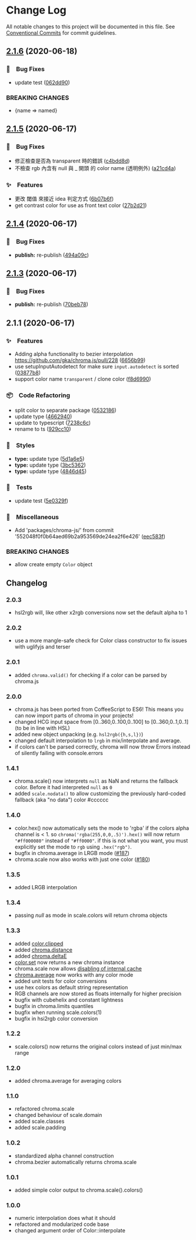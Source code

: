 # Change Log

All notable changes to this project will be documented in this file.
See [Conventional Commits](https://conventionalcommits.org) for commit guidelines.

## [2.1.6](https://github.com/bluelovers/ws-color/compare/@bluelovers/chroma-js@2.1.5...@bluelovers/chroma-js@2.1.6) (2020-06-18)


### 🐛　Bug Fixes

* update test ([062dd90](https://github.com/bluelovers/ws-color/commit/062dd9092a81e6fab295763d1fe34185cdc0f726))


### BREAKING CHANGES

* {name => named}





## [2.1.5](https://github.com/bluelovers/ws-color/compare/@bluelovers/chroma-js@2.1.4...@bluelovers/chroma-js@2.1.5) (2020-06-17)


### 🐛　Bug Fixes

* 修正檢查是否為 transparent 時的錯誤 ([c4bdd8d](https://github.com/bluelovers/ws-color/commit/c4bdd8d00cd8937f4bd8efff52e9d44f4d300868))
* 不檢查 rgb 內含有 null 與 _ 開頭 的 color name (透明例外) ([a21cd4a](https://github.com/bluelovers/ws-color/commit/a21cd4a92f5c99c4172b599a7ffeb4124d2d3f59))


### ✨　Features

* 更改 閾值 來接近 idea 判定方式 ([6b07b6f](https://github.com/bluelovers/ws-color/commit/6b07b6f3b0c79ab5f90f82557207b136b05ed3be))
* get contrast color for use as front text color ([27b2d21](https://github.com/bluelovers/ws-color/commit/27b2d218888bd2528e1ef815b5ce487a761dcd49))





## [2.1.4](https://github.com/bluelovers/ws-color/compare/@bluelovers/chroma-js@2.1.3...@bluelovers/chroma-js@2.1.4) (2020-06-17)


### 🐛　Bug Fixes

* **publish:** re-publish ([494a09c](https://github.com/bluelovers/ws-color/commit/494a09c8e41674c78f627c08d16d66e0bfb3a992))





## [2.1.3](https://github.com/bluelovers/ws-color/compare/@bluelovers/chroma-js@2.1.1...@bluelovers/chroma-js@2.1.3) (2020-06-17)


### 🐛　Bug Fixes

* **publish:** re-publish ([70beb78](https://github.com/bluelovers/ws-color/commit/70beb7824af318ecb1c4e1634562fe0095bde64c))





## 2.1.1 (2020-06-17)


### ✨　Features

* Adding alpha functionality to bezier interpolation https://github.com/gka/chroma.js/pull/228 ([6656b99](https://github.com/bluelovers/ws-color/commit/6656b99fbc3793c2a9ab8c41352172e7194fde1f))
* use setupInputAutodetect for make sure `input.autodetect` is sorted ([03877b8](https://github.com/bluelovers/ws-color/commit/03877b8b15cf7e40fc595f7f108cb3941f226155))
* support color name `transparent` / clone color ([f8d6990](https://github.com/bluelovers/ws-color/commit/f8d69902f9510d33fd495d8761ad1b7caf17230c))


### 📦　Code Refactoring

* split color to separate package ([0532186](https://github.com/bluelovers/ws-color/commit/0532186a7dd31288377c86a1d752a4c0c961c2fe))
* update type ([4662940](https://github.com/bluelovers/ws-color/commit/4662940ef7a3aa7e7332f5b2938efbe31ea2f39a))
* update to typescript ([7238c6c](https://github.com/bluelovers/ws-color/commit/7238c6cd24a4a7f9e12b80ec3589ebcf66c40b26))
* rename to ts ([929cc10](https://github.com/bluelovers/ws-color/commit/929cc10c00368a6c35e65cfff1086cc587263611))


### 💎　Styles

* **type:** update type ([5d1a6e5](https://github.com/bluelovers/ws-color/commit/5d1a6e54a8e523f70cba6fe2fd9dfdd7f1773a71))
* **type:** update type ([3bc5362](https://github.com/bluelovers/ws-color/commit/3bc536239f41062150e1285435b36132f771362a))
* **type:** update type ([4846d45](https://github.com/bluelovers/ws-color/commit/4846d451ef0bb61ee8f196e26f50ccf96ddeb211))


### 🚨　Tests

* update test ([5e0329f](https://github.com/bluelovers/ws-color/commit/5e0329f40b9ff7821fef6e081fd56d2439964fa6))


### 🔖　Miscellaneous

* Add 'packages/chroma-js/' from commit '552048f0f0b64aed69b2a953569de24ea2f6e426' ([eec583f](https://github.com/bluelovers/ws-color/commit/eec583fcc2a640f88b452ff42bff7622d9e62103))


### BREAKING CHANGES

* allow create empty `Color` object





## Changelog

### 2.0.3
* hsl2rgb will, like other x2rgb conversions now set the default alpha to 1

### 2.0.2
* use a more mangle-safe check for Color class constructor to fix issues with uglifyjs and terser

### 2.0.1
* added `chroma.valid()` for checking if a color can be parsed by chroma.js

### 2.0.0
* chroma.js has been ported from CoffeeScript to ES6! This means you can now import parts of chroma in your projects!
* changed HCG input space from [0..360,0..100,0..100] to [0..360,0..1,0..1] (to be in line with HSL)
* added new object unpacking (e.g. `hsl2rgb({h,s,l})`)
* changed default interpolation to `lrgb` in mix/interpolate and average.
* if colors can't be parsed correctly, chroma will now throw Errors instead of silently failing with console.errors

### 1.4.1
* chroma.scale() now interprets `null` as NaN and returns the fallback color. Before it had interpreted `null` as `0`
* added `scale.nodata()` to allow customizing the previously hard-coded fallback (aka "no data") color #cccccc


### 1.4.0
* color.hex() now automatically sets the mode to 'rgba' if the colors alpha channel is < 1. so `chroma('rgba(255,0,0,.5)').hex()` will now return `"#ff000080"` instead of `"#ff0000"`. if this is not what you want, you must explicitly set the mode to `rgb` using `.hex("rgb")`.
* bugfix in chroma.average in LRGB mode ([#187](https://github.com/gka/chroma.js/issues/187))
* chroma.scale now also works with just one color ([#180](https://github.com/gka/chroma.js/issues/180))


### 1.3.5
* added LRGB interpolation

### 1.3.4
* passing *null* as mode in scale.colors will return chroma objects

### 1.3.3

* added [color.clipped](https://gka.github.io/chroma.js/#color-clipped)
* added [chroma.distance](https://gka.github.io/chroma.js/#chroma-distance)
* added [chroma.deltaE](https://gka.github.io/chroma.js/#chroma-deltae)
* [color.set](https://gka.github.io/chroma.js/#color-set) now returns a new chroma instance
* chroma.scale now allows [disabling of internal cache](https://gka.github.io/chroma.js/#scale-cache)
* [chroma.average](https://gka.github.io/chroma.js/#chroma-average) now works with any color mode
* added unit tests for color conversions
* use hex colors as default string representation
* RGB channels are now stored as floats internally for higher precision
* bugfix with cubehelix and constant lightness
* bugfix in chroma.limits quantiles
* bugfix when running scale.colors(1)
* bugfix in hsi2rgb color conversion

### 1.2.2

* scale.colors() now returns the original colors instead of just min/max range

### 1.2.0

* added chroma.average for averaging colors

### 1.1.0

* refactored chroma.scale
* changed behaviour of scale.domain
* added scale.classes
* added scale.padding

### 1.0.2

* standardized alpha channel construction
* chroma.bezier automatically returns chroma.scale

### 1.0.1

* added simple color output to chroma.scale().colors()

### 1.0.0

* numeric interpolation does what it should
* refactored and modularized code base
* changed argument order of Color::interpolate
